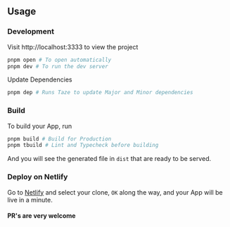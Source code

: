 ## Usage

### Development

Visit http://localhost:3333 to view the project

```bash
pnpm open # To open automatically
pnpm dev # To run the dev server
```

Update Dependencies

```bash
pnpm dep # Runs Taze to update Major and Minor dependencies
```

### Build

To build your App, run

```bash
pnpm build # Build for Production
pnpm tbuild # Lint and Typecheck before building
```

And you will see the generated file in `dist` that are ready to be served.

### Deploy on Netlify

Go to [Netlify](https://app.netlify.com/start) and select your clone, `OK` along the way, and your App will be live in a minute.

#### PR's are very welcome
